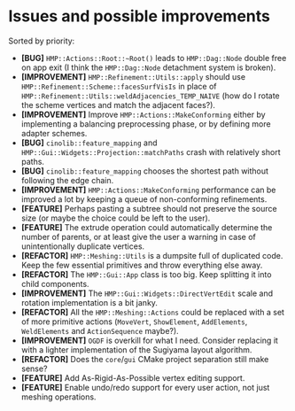 # Issues and possible improvements
Sorted by priority:
- **\[BUG\]** `HMP::Actions::Root::~Root()` leads to `HMP::Dag::Node` double free on app exit (I think the `HMP::Dag::Node` detachment system is broken).
- **\[IMPROVEMENT\]** `HMP::Refinement::Utils::apply` should use `HMP::Refinement::Scheme::facesSurfVisIs` in place of `HMP::Refinement::Utils::weldAdjacencies_TEMP_NAIVE` (how do I rotate the scheme vertices and match the adjacent faces?).
- **\[IMPROVEMENT\]** Improve `HMP::Actions::MakeConforming` either by implementing a balancing preprocessing phase, or by defining more adapter schemes.
- **\[BUG\]** `cinolib::feature_mapping` and `HMP::Gui::Widgets::Projection::matchPaths` crash with relatively short paths.
- **\[BUG\]** `cinolib::feature_mapping` chooses the shortest path without following the edge chain.
- **\[IMPROVEMENT\]** `HMP::Actions::MakeConforming` performance can be improved a lot by keeping a queue of non-conforming refinements.
- **\[FEATURE\]** Perhaps pasting a subtree should not preserve the source size (or maybe the choice could be left to the user).
- **\[FEATURE\]** The extrude operation could automatically determine the number of parents, or at least give the user a warning in case of unintentionally duplicate vertices.
- **\[REFACTOR\]** `HMP::Meshing::Utils` is a dumpsite full of duplicated code. Keep the few essential primitives and throw everything else away.
- **\[REFACTOR\]** The `HMP::Gui::App` class is too big. Keep splitting it into child components.
- **\[IMPROVEMENT\]** The `HMP::Gui::Widgets::DirectVertEdit` scale and rotation implementation is a bit janky.
- **\[REFACTOR\]** All the `HMP::Meshing::Actions` could be replaced with a set of more primitive actions (`MoveVert`, `ShowElement`, `AddElements`, `WeldElements` and `ActionSequence` maybe?).
- **\[IMPROVEMENT\]** `OGDF` is overkill for what I need. Consider replacing it with a lighter implementation of the Sugiyama layout algorithm.
- **\[REFACTOR\]** Does the `core`/`gui` CMake project separation still make sense? 
- **\[FEATURE\]** Add As-Rigid-As-Possible vertex editing support.
- **\[FEATURE\]** Enable undo/redo support for every user action, not just meshing operations.